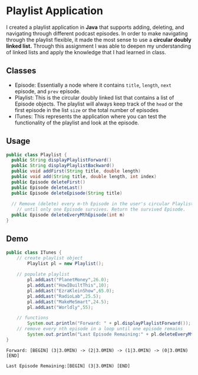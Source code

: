 # Playlist Application
I created a playlist application in **Java** that supports adding, deleting, and navigating through different podcast episodes. In order to make navigating through the playlist flexible, it made the most sense to use a **circular doubly linked list.** Through this assignment I was able to deepen my understanding of linked lists and apply the knowledge that I had learned in class.

## Classes
- Episode: Essentially a node where it contains `title`, `length`, `next` episode, and `prev` episode.
- Playlist: This is the circular doubly linked list that contains a list of Episode objects. The playlist will always keep track of the `head` or the first episode in the list `size` or the total number of episodes
- ITunes: This represents the application where you can test the functionality of the playlist and look at the episode.

## Usage
```java
public class Playlist {
  public String displayPlaylistForward()
  public String displayPlaylistBackward()
  public void addFirst(String title, double length)
  public void add(String title, double length, int index)
  public Episode deleteFirst()
  public Episode deleteLast()
  public Episode deleteEpisode(String title)
  
  // Remove (delete) every m-th Episode in the user's circular Playlist,
	// until only one Episode survives. Return the survived Episode.
  public Episode deleteEveryMthEpisode(int m)
}
```

## Demo
``` Java
public class ITunes {
    // create playlist object
		Playlist pl = new Playlist();
		
    // populate playlist
		pl.addLast("PlanetMoney",26.0);
		pl.addLast("HowIBuiltThis",10);
		pl.addLast("EzraKleinShow",65.0);
		pl.addLast("RadioLab",25.5);
		pl.addLast("MakeMeSmart",24.5);
		pl.addLast("Worldly",55);

    // functions
		System.out.println("Forward: " + pl.displayPlaylistForward());
    // remove every nth episode in a loop until one episode remains
		System.out.println("Last Episode Remaining:" + pl.deleteEveryMthEpisode(3));
}
```
```
Forward: [BEGIN] (3|3.0MIN) -> (2|3.0MIN) -> (1|3.0MIN) -> (0|3.0MIN) [END]

Last Episode Remaining:[BEGIN] (3|3.0MIN) [END]
```

